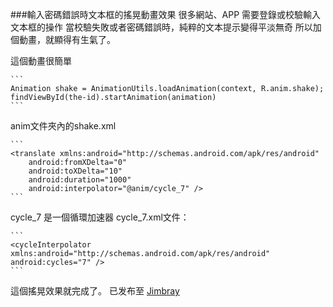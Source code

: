 ###輸入密碼錯誤時文本框的搖晃動畫效果
很多網站、APP 需要登錄或校驗輸入文本框的操作
當校驗失敗或者密碼錯誤時，純粹的文本提示變得平淡無奇
所以加個動畫，就顯得有生氣了。

這個動畫很簡單

	```
	Animation shake = AnimationUtils.loadAnimation(context, R.anim.shake);
	findViewById(the-id).startAnimation(animation)
	```

anim文件夾內的shake.xml

	```
	<translate xmlns:android="http://schemas.android.com/apk/res/android" 
	    android:fromXDelta="0" 
	    android:toXDelta="10" 
	    android:duration="1000" 
	    android:interpolator="@anim/cycle_7" />
	```

cycle_7 是一個循環加速器
cycle_7.xml文件：

	```
	<cycleInterpolator xmlns:android="http://schemas.android.com/apk/res/android" 
    android:cycles="7" />
	```

這個搖晃效果就完成了。
已发布至 [Jimbray](http://1.jimblog.sinaapp.com/?p=81)